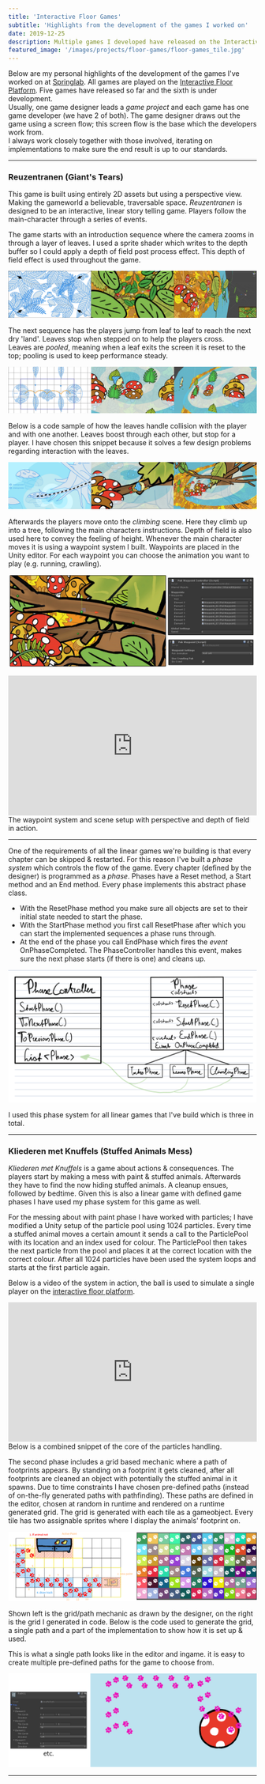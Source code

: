 ```yaml
---
title: 'Interactive Floor Games'
subtitle: 'Highlights from the development of the games I worked on'
date: 2019-12-25
description: Multiple games I developed have released on the Interactive Floor platform the past 2 years. These are some development highlights.
featured_image: '/images/projects/floor-games/floor-games_tile.jpg'
---
```


Below are my personal highlights of the development of the games I've worked on at [Springlab](https://springlab.nl).
All games are played on the [Interactive Floor Platform](/project/interactive-floor-project). Five games have released so far and the sixth is under development.  
Usually, one game designer leads a _game project_ and each game has one game developer (we have 2 of both). The game designer draws out the game using a screen flow; this screen flow is the base which the developers work from.  
I always work closely together with those involved, iterating on implementations to make sure the end result is up to our standards.

----

### Reuzentranen (Giant's Tears)
This game is built using entirely 2D assets but using a perspective view. Making the gameworld a believable, traversable space. 
_Reuzentranen_ is designed to be an interactive, linear story telling game. Players follow the main-character through a series of events.

The game starts with an introduction sequence where the camera zooms in through a layer of leaves. I used a sprite shader which writes to the depth buffer so I could apply a depth of field post process effect.
This depth of field effect is used throughout the game. 

![](/images/projects/floor-games/reusgame/reus_00intro_collage.jpg)

The next sequence has the players jump from leaf to leaf to reach the next dry 'land'. Leaves stop when stepped on to help the players cross.  
Leaves are _pooled_, meaning when a leaf exits the screen it is reset to the top; pooling is used to keep performance steady. 
 
![](/images/projects/floor-games/reusgame/reus_02frogger_collage.jpg)

Below is a code sample of how the leaves handle collision with the player and with one another. Leaves boost through each other, but stop for a player.
I have chosen this snippet because it solves a few design problems regarding interaction with the leaves.
<script src="https://gist.github.com/Rynji/b00232343cd244b3c2757c386c9d8f85.js" type="text/javascript"></script>

![](/images/projects/floor-games/reusgame/reus_03klimmen_collage.jpg)

Afterwards the players move onto the _climbing_ scene. Here they climb up into a tree, following the main characters instructions. Depth of field is also used here to convey the feeling of height.
Whenever the main character moves it is using a waypoint system I built. Waypoints are placed in the Unity editor. For each waypoint you can choose the animation you want to play (e.g. running, crawling).

![](/images/projects/floor-games/reusgame/reus_waypoint_system.jpg)
<div style="width:100%;height:0px;position:relative;padding-bottom:56.211%;"><iframe src="https://streamable.com/s/6bkdb/vgeguf" frameborder="0" width="100%" height="100%" allowfullscreen style="width:100%;height:100%;position:absolute;left:0px;top:0px;overflow:hidden;"></iframe></div>
The waypoint system and scene setup with perspective and depth of field in action.

----

One of the requirements of all the linear games we're building is that every chapter can be skipped & restarted. For this reason I've built a _phase system_ which controls the flow of the game. 
Every chapter (defined by the designer) is programmed as a _phase_. Phases have a Reset method, a Start method and an End method. Every phase implements this abstract phase class. 
* With the ResetPhase method you make sure all objects are set to their initial state needed to start the phase.
* With the StartPhase method you first call ResetPhase after which you can start the implemented sequences a phase runs through.
* At the end of the phase you call EndPhase which fires the _event_ OnPhaseCompleted. The PhaseController handles this event, makes sure the next phase starts (if there is one) and cleans up.

![](/images/projects/floor-games/system_phase.png)

I used this phase system for all linear games that I've build which is three in total.

----

### Kliederen met Knuffels (Stuffed Animals Mess)
_Kliederen met Knuffels_ is a game about actions & consequences. The players start by making a mess with paint & stuffed animals. Afterwards they have to find the now hiding stuffed animals. A cleanup ensues, followed by bedtime. 
Given this is also a linear game with defined game phases I have used my phase system for this game as well.

For the messing about with paint phase I have worked with particles; I have modified a Unity setup of the particle pool using 1024 particles. 
Every time a stuffed animal moves a certain amount it sends a call to the ParticlePool with its location and an index used for colour. The ParticlePool then takes the next particle from the pool and places it at the correct location with the correct colour. After all 1024 particles have been used the system loops and starts at the first particle again.

Below is a video of the system in action, the ball is used to simulate a single player on the [interactive floor platform](/project/interactive-floor-project).
<div style="width:100%;height:0px;position:relative;padding-bottom:56.000%;"><iframe src="https://streamable.com/s/lszsv/osnpfh" frameborder="0" width="100%" height="100%" allowfullscreen style="width:100%;height:100%;position:absolute;left:0px;top:0px;overflow:hidden;"></iframe></div>
Below is a combined snippet of the core of the particles handling.
<script src="https://gist.github.com/Rynji/4ac674e509a2676cf9588bf4f81a9044.js" type="text/javascript"></script>

The second phase includes a grid based mechanic where a path of footprints appears. By standing on a footprint it gets cleaned, after all footprints are cleaned an object with potentially the stuffed animal in it spawns.
Due to time constraints I have chosen pre-defined paths (instead of on-the-fly generated paths with pathfinding). These paths are defined in the editor, chosen at random in runtime and rendered on a runtime generated grid.
The grid is generated with each tile as a gameobject. Every tile has two assignable sprites where I display the animals' footprint on.

![](/images/projects/floor-games/knuffelgame/grid.png)

Shown left is the grid/path mechanic as drawn by the designer, on the right is the grid I generated in code.
Below is the code used to generate the grid, a single path and a part of the implementation to show how it is set up & used.
<script src="https://gist.github.com/Rynji/d2c481a8598b2bbf51782f8b596cbbb9.js" type="text/javascript"></script>

This is what a single path looks like in the editor and ingame. it is easy to create multiple pre-defined paths for the game to choose from.

![](/images/projects/floor-games/knuffelgame/path_editor_game.png)

----

